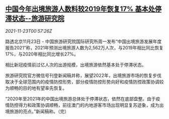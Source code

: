 <!--1637629262000-->
[中国今年出境旅游人数料较2019年恢复17% 基本处停滞状态--旅游研究院](https://cn.reuters.com/article/chinese-outbound-travel-1123-tues-idCNKBS2I802E)
------

<div><i>2021-11-23T00:57:26Z</i></div><p>路透北京11月23日 - 中国旅游研究院国际研究所周一发布“中国出境旅游发展年度报告2021”称，2021年预测出境旅游人数为2,562万人次，与2019年相比同比恢复17%，与2020年相比同比增长27%。</p><p>相比新冠疫情前过亿人次的出游规模，出境旅游依然基本处于停滞状态。</p><p>旅游研究院官方微信号刊登新闻稿并称，展望2022年，出境旅游市场的恢复步伐取决于全球范围内的疫情防控形势，部分疫情防控形势向好和疫情防控政策协调较为顺畅的目的地有望率先恢复。</p><p>“2020年至2021年的中国出境旅游总体处于停滞状态，依然在底部盘整。由于疫情防控得力和政策协调顺畅，前往澳门的内地游客市场出现明显复苏迹象，成为出境旅游的亮点。”新闻稿称。（完）</p>
